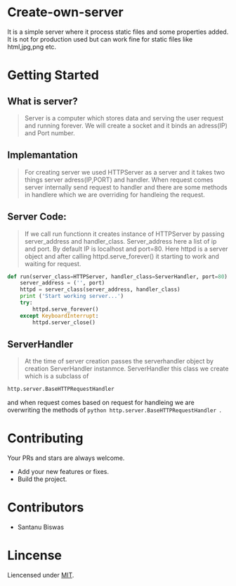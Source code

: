 # Create-own-server
It is a simple server where it process static files and some properties added.
It is not for production used but can work fine for static files like html,jpg,png etc.
# Getting Started
## What is server?
> Server is a computer which stores data and serving the user request and running forever. We will create a socket and  it binds an adress(IP) and Port number.
## Implemantation
> For creating server we used HTTPServer as a server and it takes two things server adress(IP,PORT) and handler. When request comes server internally send request to handler and there are some methods in handlere which we are overriding for handleing the request.
## Server Code:
> If we call run functionn it creates instance of HTTPServer by passing server_address and handler_class. Server_address here a list of ip and port. By default IP is localhost and port=80. Here httpd is a server object and after calling httpd.serve_forever() it starting to work and waiting for request.
```python
def run(server_class=HTTPServer, handler_class=ServerHandler, port=80):
    server_address = ('', port)
    httpd = server_class(server_address, handler_class)
    print ('Start working server...')
    try:
        httpd.serve_forever()
    except KeyboardInterrupt:
        httpd.server_close()
```
## ServerHandler
> At the time of server creation passes the serverhandler object by creation ServerHandler instanmce. ServerHandler this class we create which is a subclass of 
```python 
http.server.BaseHTTPRequestHandler 
```
and when request comes based on request for handleing we are overwriting the methods of ```python http.server.BaseHTTPRequestHandler ```.
# Contributing
Your PRs and stars are always welcome.
- Add your new features or fixes.
- Build the project.
# Contributors
- Santanu Biswas
# Lincense
Liencensed under [MIT](LICENSE).
